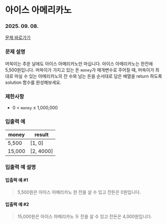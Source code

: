 # 아이스 아메리카노

### 2025. 09. 08.

[문제 바로가기](https://school.programmers.co.kr/learn/courses/30/lessons/120819)

### 문제 설명

머쓱이는 추운 날에도 아이스 아메리카노만 마십니다. 아이스 아메리카노는 한잔에 5,500원입니다. 머쓱이가 가지고 있는 돈 `money`가 매개변수로 주어질 때, 머쓱이가 최대로 마실 수 있는 아메리카노의 잔 수와 남는 돈을 순서대로 담은 배열을 return 하도록 solution 함수를 완성해보세요.

### 제한사항

- 0 < `money` ≤ 1,000,000

### 입출력 예

| money  | result    |
| ------ | --------- |
| 5,500  | [1, 0]    |
| 15,000 | [2, 4000] |

### 입출력 예 설명

#### 입출력 예 #1

> 5,500원은 아이스 아메리카노 한 잔을 살 수 있고 잔돈은 0원입니다.

#### 입출력 예 #2

> 15,000원은 아이스 아메리카노 두 잔을 살 수 있고 잔돈은 4,000원입니다.

